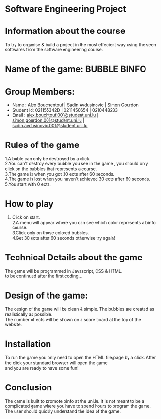 # Software Engineering Project

# Information about the course
To try to organise & build a project in the most effecient way
using the seen softwares from the software engineering
course.

# Name of the game: BUBBLE BINFO

# Group Members: 

* Name : Alex Bouchentouf | Sadin Avdusinovic | Simon Gourdon
* Student Id: 021155342D | 0211450654 | 0210448233
* Email : alex.bouchtouf.001@student.uni.lu | simon.gourdon.001@student.uni.lu | sadin.avdusinovic.001@student.uni.lu 

# Rules of the game
1.A buble can only be destroyed by a click. <br>
2.You can't destroy every bubble you see in the game , you should only click on the bubbles that represents a course.<br>
3.The game is when you got 30 ects after 60 seconds.<br>
4.The game is lost when you haven't achieved 30 ects after 60 seconds.<br>
5.You start with 0 ects.<br>

# How to play
1. Click on start. <br>
2.A menu will appear where you can see which color represents a binfo course. <br>
3.Click only on those colored bubbles. <br>
4.Get 30 ects after 60 seconds otherwise try again! <br>


# Technical Details about the game
The game will be programmed in Javascript, CSS & HTML. <br>
to be continued after the first coding... <br>

# Design of the game:
The design of the game will be clean & simple. The bubbles are created as realistically as possible. <br>
The number of ects will be shown on a score board at the top of the website.

# Installation
To run the game you only need to open the HTML file/page by a click. After the click your standard browser will open the game <br>
and you are ready to have some fun!

# Conclusion
The game is built to promote binfo at the uni.lu. It is not meant to be a complicated game where you have to spend hours to program the game.<br>
The user should quickly understand the idea of the game.




